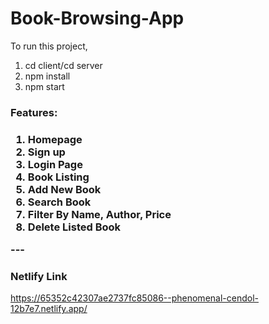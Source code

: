 # Book-Browsing-App
To run this project, 
<ol>
  <li>cd client/cd server</li>
  <li>npm install</li>
  <li>npm start</li>
</ol>

<h3>Features:<h3/>
  <ol>
    <li>Homepage</li>
    <li>Sign up</li>
     <li>Login Page</li>
      <li>Book Listing</li>
      <li>Add New Book</li>
      <li>Search Book</li>
      <li>Filter By Name, Author, Price</li>
     <li>Delete Listed Book</li>
  </ol>
---  

 
### Netlify Link
https://65352c42307ae2737fc85086--phenomenal-cendol-12b7e7.netlify.app/



